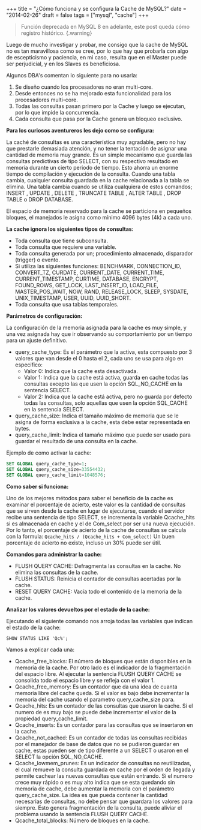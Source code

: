 +++
title = "¿Cómo funciona y se configura la Cache de MySQL?"
date = "2014-02-26"
draft = false
tags = ["mysql", "cache"]
+++

>Función deprecada en MySQL 8 en adelante, este post queda cómo registro histórico.
{.warning}

Luego de mucho investigar y probar, me consigo que la cache de MySQL no es tan maravillosa como se cree, por lo que hay que probarla con algo de escepticismo y paciencia, en mi caso, resulta que en el Master puede ser perjudicial, y en los Slaves es beneficiosa.

Algunos DBA's comentan lo siguiente para no usarla:

1. Se diseño cuando los procesadores no eran multi-core.
2. Desde entonces no se ha mejorado esta funcionalidad para los procesadores multi-core.
3. Todas las consultas pasan primero por la Cache y luego se ejecutan, por lo que impide la concurrencia.
4. Cada consulta que pasa por la Cache genera un bloqueo exclusivo.

**Para los curiosos aventureros les dejo como se configura:**

La caché de consultas es una característica muy agradable, pero no hay que prestarle demasiada atención, y no tener la tentación de asignar una cantidad de memoria muy grande. Es un simple mecanismo que guarda las consultas predictivas de tipo SELECT, con su respectivo resultado en memoria durante un cierto periodo de tiempo. Esto ahorra un enorme tiempo de compilación y ejecución de la consulta. Cuando una tabla cambia, cualquier consulta guardada en la cache relacionada a la tabla se elimina. Una tabla cambia cuando se utiliza cualquiera de estos comandos; INSERT , UPDATE , DELETE , TRUNCATE TABLE , ALTER TABLE , DROP TABLE o DROP DATABASE.

El espacio de memoria reservado para la cache se particiona en pequeños bloques, el manejados le asigna como mínimo 4096 bytes (4k) a cada uno.

**La cache ignora los siguientes tipos de consultas:**

* Toda consulta que tiene subconsulta.
* Toda consulta que requiere una variable.
* Toda consulta generada por un; procedimiento almacenado, disparador (trigger) o evento.
* Si utiliza las siguientes funciones: BENCHMARK, CONNECTION_ID, CONVERT_TZ, CURDATE, CURRENT_DATE, CURRENT_TIME, CURRENT_TIMESTAMP, CURTIME, DATABASE, ENCRYPT, FOUND_ROWS, GET_LOCK, LAST_INSERT_ID, LOAD_FILE, MASTER_POS_WAIT, NOW, RAND, RELEASE_LOCK, SLEEP, SYSDATE, UNIX_TIMESTAMP, USER, UUID, UUID_SHORT.
* Toda consulta que usa tablas temporales.

**Parámetros de configuración:**

La configuración de la memoria asignada para la cache es muy simple, y una vez asignada hay que ir observando su comportamiento por un tiempo para un ajuste definitivo.

* query_cache_type: Es el parámetro que la activa, esta compuesto por 3 valores que van desde el 0 hasta el 2, cada uno se usa para algo en especifico:
    * Valor 0: Indica que la cache esta desactivada.
    * Valor 1: Indica que la cache está activa, guarda en cache todas las consultas excepto las que usen la opción SQL_NO_CACHE en la sentencia SELECT.
    * Valor 2: Indica que la cache está activa, pero no guarda por defecto todas las consultas, solo aquellas que usen la opción SQL_CACHE en la sentencia SELECT.
* query_cache_size: Indica el tamaño máximo de memoria que se le asigna de forma exclusiva a la cache, esta debe estar representada en bytes.
* query_cache_limit: Indica el tamaño máximo que puede ser usado para guardar el resultado de una consulta en la cache.

Ejemplo de como activar la cache:

```SQL
SET GLOBAL query_cache_type=1;
SET GLOBAL query_cache_size=33554432;
SET GLOBAL query_cache_limit=1048576;
```

**Como saber si funciona:**

Uno de los mejores métodos para saber el beneficio de la cache es examinar el porcentaje de acierto, este valor es la cantidad de consultas que se sirven desde la cache en lugar de ejecutarse, cuando el servidor recibe una sentencia de tipo SELECT, se incrementa la variable Qcache_hits si es almacenada en cache y el de Com_select por ser una nueva ejecución. Por lo tanto, el porcentaje de acierto de la cache de consultas se calcula con la formula:
`Qcache_hits / (Qcache_hits + Com_select)` Un buen porcentaje de acierto no existe, incluso un 30% puede ser útil.

**Comandos para administrar la cache:**

* FLUSH QUERY CACHE: Defragmenta las consultas en la cache. No elimina las consultas de la cache.
* FLUSH STATUS: Reinicia el contador de consultas acertadas por la cache.
* RESET QUERY CACHE: Vacía todo el contenido de la memoria de la cache.

**Analizar los valores devueltos por el estado de la cache:**

Ejecutando el siguiente comando nos arroja todas las variables que indican el estado de la cache:

`SHOW STATUS LIKE 'Qc%';`

Vamos a explicar cada una:

* Qcache_free_blocks: El número de bloques que están disponibles en la memoria de la cache. Por otro lado es el indicador de la fragmentación del espacio libre. Al ejecutar la sentencia FLUSH QUERY CACHE se consolida todo el espacio libre y se refleja con el valor 1.
* Qcache_free_memory: Es un contador que da una idea de cuanta memoria libre del cache queda. Si el valor es bajo debe incrementar la memoria del cache usando el parametro query_cache_size para.
* Qcache_hits: Es un contador de las consultas que usaron la cache. Si el numero de es muy bajo se puede debe incrementar el valor de la propiedad query_cache_limit.
* Qcache_inserts: Es un contador para las consultas que se insertaron en la cache.
* Qcache_not_cached: Es un contador de todas las consultas recibidas por el manejador de base de datos que no se pudieron guardar en cache, estas pueden ser de tipo diferente a un SELECT o usaron en el SELECT la opción SQL_NO_CACHE.
* Qcache_lowmem_prunes: Es un indicador de consultas no reutilizadas, el cual remueve la consulta guardada en cache por el orden de llegada y permite cachear las nuevas consultas que están entrando. Si el numero crece muy rápido o es muy alto indica que se esta quedando sin memoria de cache, debe aumentar la memoria con el parámetro query_cache_size. La idea es que pueda contener la cantidad necesarias de consultas, no debe pensar que guardara los valores para siempre. Esto genera fragmentación de la consulta, puede aliviar el problema usando la sentencia FLUSH QUERY CACHE.
* Qcache_total_blocks: Número de bloques en la cache.
